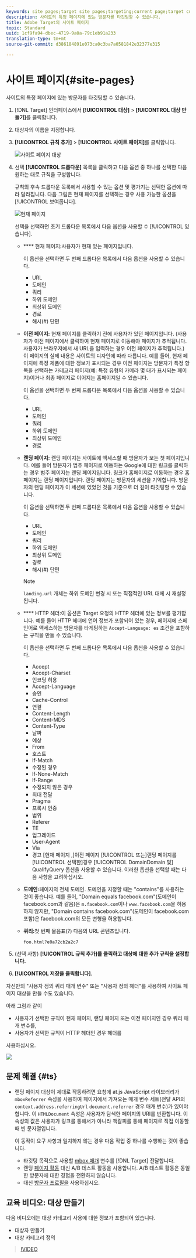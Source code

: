 ```yaml
---
keywords: site pages;target site pages;targeting;current page;target current page;previous page;target previous page;landing page;target landing page;http header
description: 사이트의 특정 페이지에 있는 방문자를 타깃팅할 수 있습니다.
title: Adobe Target의 사이트 페이지
topic: Standard
uuid: 1cf9fa94-dbec-4719-9a0a-79c1eb91a233
translation-type: tm+mt
source-git-commit: d386184891e073ca0c3ba7a0581842e32377e315

---
```



# 사이트 페이지{#site-pages}

사이트의 특정 페이지에 있는 방문자를 타깃팅할 수 있습니다.

1. [!DNL Target] 인터페이스에서 **[!UICONTROL 대상]** &gt; **[!UICONTROL 대상 만들기]**&#x200B;를 클릭합니다.
1. 대상자의 이름을 지정합니다.
1. **[!UICONTROL 규칙 추가]** &gt; **[!UICONTROL 사이트 페이지]**&#x200B;를 클릭합니다.

   ![사이트 페이지 대상](assets/target_site_pages.png)

1. 선택 **[!UICONTROL 드롭다운]** 목록을 클릭하고 다음 옵션 중 하나를 선택한 다음 원하는 대로 규칙을 구성합니다.

   규칙의 후속 드롭다운 목록에서 사용할 수 있는 옵션 및 평가기는 선택한 옵션에 따라 달라집니다. 다음 그림은 현재 페이지를 선택하는 경우 사용 가능한 옵션을 [!UICONTROL 보여줍니다].

   ![현재 페이지](/help/c-target/c-audiences/c-target-rules/assets/current-page.png)

   선택을 선택하면 초기 드롭다운 목록에서 다음 옵션을 사용할 수 [!UICONTROL 있습니다].

   * **** 현재 페이지:사용자가 현재 있는 페이지입니다.

      이 옵션을 선택하면 두 번째 드롭다운 목록에서 다음 옵션을 사용할 수 있습니다.

      * URL
      * 도메인
      * 쿼리
      * 하위 도메인
      * 최상위 도메인
      * 경로
      * 해시(#) 단편
   * **이전 페이지:** 현재 페이지를 클릭하기 전에 사용자가 있던 페이지입니다. (사용자가 이전 페이지에서 클릭하여 현재 페이지로 이동해야 페이지가 추적됩니다. 사용자가 브라우저에서 새 URL을 입력하는 경우 이전 페이지가 추적됩니다.) 이 페이지의 실제 내용은 사이트의 디자인에 따라 다릅니다. 예를 들어, 현재 페이지에 특정 제품에 대한 정보가 표시되는 경우 이전 페이지는 방문자가 특정 항목을 선택하는 카테고리 페이지(예: 특정 유형의 카메라 몇 대가 표시되는 페이지)이거나 최종 페이지로 이어지는 홈페이지일 수 있습니다.

      이 옵션을 선택하면 두 번째 드롭다운 목록에서 다음 옵션을 사용할 수 있습니다.

      * URL
      * 도메인
      * 쿼리
      * 하위 도메인
      * 최상위 도메인
      * 경로
   * **랜딩 페이지:** 랜딩 페이지는 사이트에 액세스할 때 방문자가 보는 첫 페이지입니다. 예를 들어 방문자가 범주 페이지로 이동하는 Google에 대한 링크를 클릭하는 경우 범주 페이지는 랜딩 페이지입니다. 링크가 홈페이지로 이동하는 경우 홈페이지는 랜딩 페이지입니다. 랜딩 페이지는 방문자의 세션을 기억합니다. 방문자의 랜딩 페이지가 이 세션에 있었던 것을 기준으로 더 깊이 타깃팅할 수 있습니다.

      이 옵션을 선택하면 두 번째 드롭다운 목록에서 다음 옵션을 사용할 수 있습니다.

      * URL
      * 도메인
      * 쿼리
      * 하위 도메인
      * 최상위 도메인
      * 경로
      * 해시(#) 단편
      >[!NOTE]
      >
      >`landing.url` 개체는 하위 도메인 변경 시 또는 직접적인 URL 대체 시 재설정됩니다.

   * **** HTTP 헤더:이 옵션은 Target 요청의 HTTP 헤더에 있는 정보를 평가합니다. 예를 들어 HTTP 헤더에 언어 정보가 포함되어 있는 경우, 페이지에 스페인어로 액세스하는 방문자를 타게팅하는 `Accept-Language: es` 조건을 포함하는 규칙을 만들 수 있습니다.

      이 옵션을 선택하면 두 번째 드롭다운 목록에서 다음 옵션을 사용할 수 있습니다.

      * Accept
      * Accept-Charset
      * 인코딩 허용
      * Accept-Language
      * 승인
      * Cache-Control
      * 연결
      * Content-Length
      * Content-MDS
      * Content-Type
      * 날짜
      * 예상
      * From
      * 호스트
      * If-Match
      * 수정된 경우
      * If-None-Match
      * If-Range
      * 수정되지 않은 경우
      * 최대 전달
      * Pragma
      * 프록시 인증
      * 범위
      * Referer
      * TE
      * 업그레이드
      * User-Agent
      * Via
      * 경고
   [현재 페이지 ,]이전 페이지 [!UICONTROL 또는]랜딩 페이지를 [!UICONTROL 선택한]경우 [!UICONTROL DomainDomain 및]  QualifyQuery 옵션을 사용할 수 있습니다. 이러한 옵션을 선택할 때는 다음 사항을 고려하십시오.

   * **도메인:**&#x200B;페이지의 전체 도메인. 도메인을 지정할 때는 "contains"를 사용하는 것이 좋습니다. 예를 들어, "Domain equals facebook.com"(도메인이 facebook.com과 같음)은 `m.facebook.com`이나 `www.facebook.com`을 허용하지 않지만, "Domain contains facebook.com"(도메인이 facebook.com 포함)은 facebook.com의 모든 변형을 허용합니다.
   * **쿼리:**&#x200B;첫 번째 물음표(?) 다음의 URL 콘텐츠입니다. 

      `foo.html?e0a72cb2a2c7`





1. (선택 사항) **[!UICONTROL 규칙 추가]를 클릭하고 대상에 대한 추가 규칙을 설정합니다.**
1. **[!UICONTROL 저장을 클릭합니다]**.

자신만의 "사용자 정의 쿼리 매개 변수" 또는 "사용자 정의 헤더"를 사용하여 사이트 페이지 대상을 만들 수도 있습니다.

아래 그림과 같이

* 사용자가 선택한 규칙이 현재 페이지, 랜딩 페이지 또는 이전 페이지인 경우 쿼리 매개 변수를,
* 사용자가 선택한 규칙이 HTTP 헤더인 경우 헤더를

사용하십시오.

![](assets/site_pages.png)

## 문제 해결 {#ts}

* 랜딩 페이지 대상이 제대로 작동하려면 요청에 at.js JavaScript 라이브러리가 `mboxReferrer` 속성을 사용하여 페이지에서 가져오는 매개 변수 세트(전달 API의 `context.address.referringUrl` `document.referrer` 경우 매개 변수)가 있어야 합니다. 이 `HTMLDocument` 속성은 사용자가 탐색한 페이지의 URI를 반환합니다. 이 속성의 값은 사용자가 링크를 통해서가 아니라 책갈피를 통해 페이지로 직접 이동할 때 빈 문자열입니다.

   이 동작이 요구 사항과 일치하지 않는 경우 다음 작업 중 하나를 수행하는 것이 좋습니다.

   * 타깃팅 목적으로 사용할 [mbox 매개](/help/c-implementing-target/c-implementing-target-for-client-side-web/t-mbox-download/c-understanding-global-mbox/pass-parameters-to-global-mbox.md) 변수를 [!DNL Target] 전달합니다.
   * 랜딩 [페이지 활동](/help/c-activities/t-test-ab/test-ab.md) 대신 A/B 테스트 활동을 사용합니다. A/B 테스트 활동은 동일한 방문자에 대한 경험을 전환하지 않습니다.
   * 대신 [방문자 프로필을](/help/c-target/c-audiences/c-target-rules/visitor-profile.md) 사용하십시오.

## 교육 비디오: 대상 만들기

다음 비디오에는 대상 카테고리 사용에 대한 정보가 포함되어 있습니다.

* 대상자 만들기
* 대상 카테고리 정의

>[!VIDEO](https://video.tv.adobe.com/v/17392?captions=kor)

